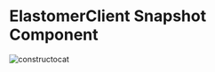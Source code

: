 # ElastomerClient Snapshot Component

![constructocat](https://octodex.github.com/images/constructocat2.jpg)
